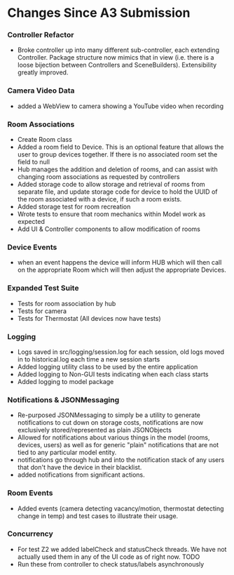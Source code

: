 # Changes Since A3 Submission

### Controller Refactor
* Broke controller up into many different sub-controller, each extending Controller. Package structure now mimics that in view (i.e. there is a loose bijection between Controllers and SceneBuilders). Extensibility greatly improved.

### Camera Video Data
* added a WebView to camera showing a YouTube video when recording

### Room Associations
* Create Room class 
* Added a room field to Device. This is an optional feature that allows the user to group devices together. If there is no associated room set the field to null
* Hub manages the addition and deletion of rooms, and can assist with changing room associations as requested by controllers
* Added storage code to allow storage and retrieval of rooms from separate file, and update storage code for device to hold the UUID of the room associated with a device, if such a room exists.
* Added storage test for room recreation
* Wrote tests to ensure that room mechanics within Model work as expected
* Add UI & Controller components to allow modification of rooms

### Device Events
* when an event happens the device will inform HUB which will then call on the appropriate Room which will then adjust the appropriate Devices.

### Expanded Test Suite
* Tests for room association by hub
* Tests for camera
* Tests for Thermostat (All devices now have tests)

### Logging
* Logs saved in src/logging/session.log for each session, old logs moved in to historical.log each time a new session starts
* Added logging utility class to be used by the entire application
* Added logging to Non-GUI tests indicating when each class starts
* Added logging to model package

### Notifications & JSONMessaging
* Re-purposed JSONMessaging to simply be a utility to generate notifications to cut down on storage costs, notifications are now exclusively stored/represented as plain JSONObjects
* Allowed for notifications about various things in the model (rooms, devices, users) as well as for generic "plain" notifications that are not tied to any particular model entity.
* notifications go through hub and into the notification stack of any users that don't have the device in their blacklist.
* added notifications from significant actions.

### Room Events
* Added events (camera detecting vacancy/motion, thermostat detecting change in temp) and test cases to illustrate their usage.

### Concurrency
* For test Z2 we added labelCheck and statusCheck threads. We have not actually used them in any of the UI code as of right now.
TODO
* Run these from controller to check status/labels asynchronously